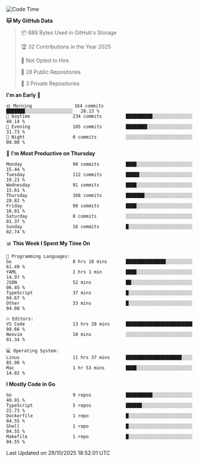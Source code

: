 <!--START_SECTION:waka-->
![Code Time](http://img.shields.io/badge/Code%20Time-1%2C566%20hrs%2022%20mins-blue)

**🐱 My GitHub Data** 

> 📦 688 Bytes Used in GitHub's Storage 
 > 
> 🏆 32 Contributions in the Year 2025
 > 
> 🚫 Not Opted to Hire
 > 
> 📜 28 Public Repositories 
 > 
> 🔑 3 Private Repositories 
 > 
**I'm an Early 🐤** 

```text
🌞 Morning                164 commits         ███████░░░░░░░░░░░░░░░░░░   28.13 % 
🌆 Daytime                234 commits         ██████████░░░░░░░░░░░░░░░   40.14 % 
🌃 Evening                185 commits         ████████░░░░░░░░░░░░░░░░░   31.73 % 
🌙 Night                  0 commits           ░░░░░░░░░░░░░░░░░░░░░░░░░   00.00 % 
```
📅 **I'm Most Productive on Thursday** 

```text
Monday                   90 commits          ████░░░░░░░░░░░░░░░░░░░░░   15.44 % 
Tuesday                  112 commits         █████░░░░░░░░░░░░░░░░░░░░   19.21 % 
Wednesday                91 commits          ████░░░░░░░░░░░░░░░░░░░░░   15.61 % 
Thursday                 168 commits         ███████░░░░░░░░░░░░░░░░░░   28.82 % 
Friday                   98 commits          ████░░░░░░░░░░░░░░░░░░░░░   16.81 % 
Saturday                 8 commits           ░░░░░░░░░░░░░░░░░░░░░░░░░   01.37 % 
Sunday                   16 commits          █░░░░░░░░░░░░░░░░░░░░░░░░   02.74 % 
```


📊 **This Week I Spent My Time On** 

```text
💬 Programming Languages: 
Go                       8 hrs 18 mins       ███████████████░░░░░░░░░░   61.49 % 
YAML                     2 hrs 1 min         ████░░░░░░░░░░░░░░░░░░░░░   14.97 % 
JSON                     52 mins             ██░░░░░░░░░░░░░░░░░░░░░░░   06.45 % 
TypeScript               37 mins             █░░░░░░░░░░░░░░░░░░░░░░░░   04.67 % 
Other                    33 mins             █░░░░░░░░░░░░░░░░░░░░░░░░   04.08 % 

🔥 Editors: 
VS Code                  13 hrs 20 mins      █████████████████████████   98.66 % 
Neovim                   10 mins             ░░░░░░░░░░░░░░░░░░░░░░░░░   01.34 % 

💻 Operating System: 
Linux                    11 hrs 37 mins      █████████████████████░░░░   85.98 % 
Mac                      1 hr 53 mins        ████░░░░░░░░░░░░░░░░░░░░░   14.02 % 
```

**I Mostly Code in Go** 

```text
Go                       9 repos             ██████████░░░░░░░░░░░░░░░   40.91 % 
TypeScript               5 repos             ██████░░░░░░░░░░░░░░░░░░░   22.73 % 
Dockerfile               1 repo              █░░░░░░░░░░░░░░░░░░░░░░░░   04.55 % 
Shell                    1 repo              █░░░░░░░░░░░░░░░░░░░░░░░░   04.55 % 
Makefile                 1 repo              █░░░░░░░░░░░░░░░░░░░░░░░░   04.55 % 
```




 Last Updated on 29/10/2025 18:52:01 UTC
<!--END_SECTION:waka-->
